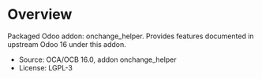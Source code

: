 # Overview

Packaged Odoo addon: onchange_helper. Provides features documented in upstream Odoo 16 under this addon.

- Source: OCA/OCB 16.0, addon onchange_helper
- License: LGPL-3
